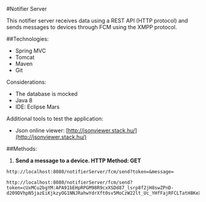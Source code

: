 #Notifier Server

This notifier server receives data using a REST API (HTTP protocol) and sends messages to devices through FCM using the XMPP protocol.

##Technologies:

* Spring MVC
* Tomcat
* Maven
* Git

Considerations:

* The database is mocked
* Java 8
* IDE: Eclipse Mars

Additional tools to test the application:

* Json online viewer: [http://jsonviewer.stack.hu/](http://jsonviewer.stack.hu/)

##Methods:

1. **Send a message to a device. HTTP Method: GET**
```
http://localhost:8080/notifierServer/fcm/send?token=&message=

http://localhost:8080/notifierServer/fcm/send?token=cUxMCu2bgYM:APA91bEHpRPGM98R9cxXSDd87_lsrp8f2jH8swZPnD-d209DVhpN5jazEiKjkzyOG1NNJRahwYdrXft0sv5MoCzW22lt_Uc_YHfFajRFCLTatH8KeXwUj5YMBUXWwtCup2RxHoaUtkcC&message=hallo!!!
```

